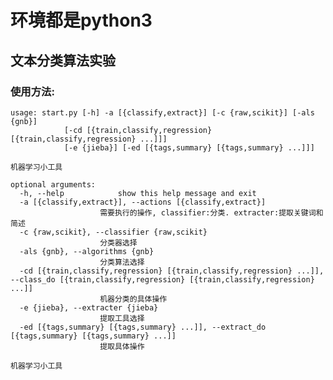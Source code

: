 # 环境都是python3

## 文本分类算法实验


### 使用方法:

    usage: start.py [-h] -a [{classify,extract}] [-c {raw,scikit}] [-als {gnb}]
                [-cd [{train,classify,regression} [{train,classify,regression} ...]]]
                [-e {jieba}] [-ed [{tags,summary} [{tags,summary} ...]]]

    机器学习小工具

    optional arguments:
      -h, --help            show this help message and exit
      -a [{classify,extract}], --actions [{classify,extract}]
                        需要执行的操作, classifier:分类. extracter:提取关键词和简述
      -c {raw,scikit}, --classifier {raw,scikit}
                        分类器选择
      -als {gnb}, --algorithms {gnb}
                        分类算法选择
      -cd [{train,classify,regression} [{train,classify,regression} ...]], --class_do [{train,classify,regression} [{train,classify,regression} ...]]
                        机器分类的具体操作
      -e {jieba}, --extracter {jieba}
                        提取工具选择
      -ed [{tags,summary} [{tags,summary} ...]], --extract_do [{tags,summary} [{tags,summary} ...]]
                        提取具体操作

    机器学习小工具
